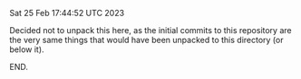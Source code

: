 Sat 25 Feb 17:44:52 UTC 2023

Decided not to unpack this here, as the initial commits
to this repository are the very same things that would
have been unpacked to this directory (or below it).

END.
